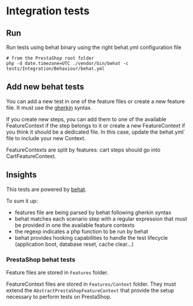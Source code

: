 Integration tests
=================

## Run

Run tests using behat binary using the right behat.yml configuration file

```
# from the PrestaShop root folder
php -d date.timezone=UTC ./vendor/bin/behat -c tests/Integration/Behaviour/behat.yml
```

## Add new behat tests

You can add a new test in one of the feature files or create a new feature file. It must use the
[gherkin][1] syntax.

If you create new steps, you can add them to one of the available FeatureContext if the step belongs
to it or create a new FeatureContext if you think it should be a dedicated file. In this case, update the 
 behat.yml` file to include your new Context.

FeatureContexts are split by features: cart steps should go into CartFeatureContext.

## Insights

This tests are powered by [behat][2].

To sum it up:
- features file are being parsed by behat following gherkin syntax
- behat matches each scenario step with a regular expression that must be provided in one the available feature contexts
- the regexp indicates a php function to be run by behat
- behat provides hooking capabilities to handle the test lifecycle (application boot, database reset, cache clear...)

### PrestaShop behat tests

Feature files are stored in `Features` folder.

FeatureContext files are stored in `Features/Context` folder. They must extend
the `AbstractPrestaShopFeatureContext` that provide the setup necessary to perform
tests on PrestaShop.

[1]: http://docs.behat.org/en/v2.5/guides/1.gherkin.html
[2]: http://behat.org/en/latest/
